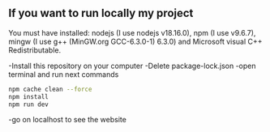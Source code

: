 ## If you want to run locally my project

You must have installed: nodejs (I use nodejs v18.16.0), npm (I use v9.6.7), mingw (I use g++ (MinGW.org GCC-6.3.0-1) 6.3.0) and Microsoft visual C++ Redistributable.

-Install this repository on your computer
-Delete package-lock.json
-open terminal and run next commands

```bash
npm cache clean --force
npm install
npm run dev
```

-go on localhost to see the website



